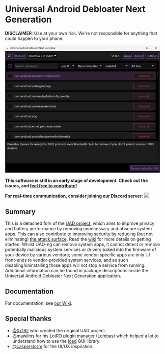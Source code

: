 # Universal Android Debloater Next Generation

**DISCLAIMER**: Use at your own risk. We're not responsible for anything that
could happen to your phone.

<img src="/resources/screenshots/v1.0.2.png" width="850" alt="uad_screenshot">

**This software is still in an early stage of development. Check out the issues, and [feel free to contribute!](https://github.com/Universal-Debloater-Alliance/universal-android-debloater-next-generation/wiki/How-to-contribute)**

**For real-time communication, consider joining our Discord server:**
[![](https://dcbadge.vercel.app/api/server/YHujHzA57a)](https://discord.gg/YHujHzA57a)

## Summary

This is a detached fork of the [UAD project](https://github.com/0x192/universal-android-debloater), which aims to improve privacy and battery performance by removing unnecessary and obscure system apps.
This can also contribute to improving security by reducing (but not eliminating) [the attack surface](https://en.wikipedia.org/wiki/Attack_surface). Read the [wiki](https://github.com/Universal-Debloater-Alliance/universal-android-debloater-next-generation/wiki) for more details on getting started. Whilst UAD-ng can remove system apps, it cannot detect or remove potentially malicious system services or drivers baked into the firmware of your device by various vendors; some vendor-specific apps are only UI front-ends to vendor-provided system services, and as such disabling/uninstalling those apps will not stop a service from running. Additional information can be found in package descriptions inside the Universal Android Debloater Next Generation application.

## Documentation

For documentation, see [our Wiki](https://github.com/Universal-Debloater-Alliance/universal-android-debloater-next-generation/wiki).

## Special thanks

- [@0x192](https://github.com/0x192) who created the original UAD project.
- [@mawilms](https://github.com/mawilms) for his LotRO plugin manager ([Lembas](https://github.com/mawilms/lembas)) which helped a lot to understand how to use the [Iced](https://github.com/hecrj/iced) GUI library.
- [@casperstorm](https://github.com/casperstorm) for the UI/UX inspiration.
